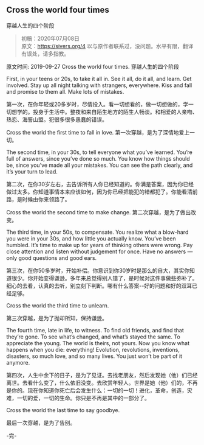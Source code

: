 ## Cross the world four times
穿越人生的四个阶段

> 初稿：2020年07月08日  
> 原文：https://sivers.org/4
> 以与原作者联系过，没问题。水平有限，翻译有误处，请多指教。

原文时间: 2019-09-27
Cross the world four times.
穿越人生的四个阶段

First, in your teens or 20s, to take it all in. See it all, do it all, and learn. Get involved. Stay up all night talking with strangers, everywhere. Kiss and fall and promise to them all. Make lots of mistakes.

第一次，在你年轻或20多岁时，尽情投入。看一切想看的，做一切想做的，学一切想学的。投身于生活中。整夜和来自陌生地方的陌生人畅谈。和相爱的人亲吻、热恋、海誓山盟。犯很多很多愚蠢的错误。

Cross the world the first time to fall in love.
第一次穿越，是为了深情地爱上一切。

The second time, in your 30s, to tell everyone what you’ve learned. You’re full of answers, since you’ve done so much. You know how things should be, since you’ve made all your mistakes. You can see the path clearly, and it’s your turn to lead.

第二次，在你30岁左右，去告诉所有人你已经知道的。你满是答案，因为你已经做过太多。你知道事情本来应该如何，因为你已经把能犯的错都犯了。你能看清前路，是时候由你来领路了。

Cross the world the second time to make change.
第二次穿越，是为了做出改变。

The third time, in your 50s, to compensate. You realize what a blow-hard you were in your 30s, and how little you actually know. You’ve been humbled. It’s time to make up for years of thinking others were wrong. Pay close attention and listen without judgement for once. Have no answers — only good questions and good ears.

第三次，在你50多岁时，开始补偿。你意识到你30岁时是那么的自大，其实你知道很少。你开始变得谦逊。多年来总觉得别人错了，是时候对这件事做些弥补了。细心的去看，认真的去听，别立刻下判断。哪有什么答案--好的问题和好的双耳已经足够。

Cross the world the third time to unlearn.

第三次穿越，是为了抛却所知，保持谦逊。

The fourth time, late in life, to witness. To find old friends, and find that they’re gone. To see what’s changed, and what’s stayed the same. To appreciate the young. The world is theirs, not yours. Now you know what happens when you die: everything! Evolution, revolutions, inventions, disasters, so much love, and so many lives. You just won’t be part of it anymore.

第四次，人生中余下的日子，是为了见证。去找老朋友，然后发现她（他）们已经离世。去看什么变了，什么依旧没变。去欣赏年轻人。世界是她（他）们的，不再是你的。现在你知道你死亡后会发生什么：一切的一切！进化，革命，创造，灾难，一切的爱，一切的生命。你只是不再是其中的一部分了。

Cross the world the last time to say goodbye.

最后一次穿越，是为了告别。

-完-